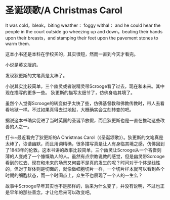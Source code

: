 # 圣诞颂歌/A Christmas Carol

It was cold，bleak，biting weather： foggy withal： and he could hear the people in the court outside go wheezing up and down，beating their hands upon their breasts，and stamping their feet upon the pavement stones to warm them. 



这本小书还是本科在学校买的，其实很短，然而一直到今天才看完。

小说是英文版的。

发现狄更斯的文笔真是太棒了。

小说其实比较简单，三个幽灵或者说精灵带Scrooge看了过去，现在和未来。其中现在描写的更多一些。 狄更斯的描写太细节了，仿佛身临其境了。

虽然个人觉得Scrooge的转变似乎太快了些，仿佛基督教和佛教传教时，带人去看看地狱一样。不过如果真得去过地狱，大概确实会立刻转变的吧。

据说这本书确实促进了当时英国的圣诞节放假，而且狄更斯也是一直在推动这些改善的人之一。



打卡~最近看完了狄更斯的A Christmas Carol（《圣诞颂歌》）。狄更斯的文笔真是太棒了，诙谐幽默，而且用词精确，很多描写真是让人有身临其境之感，仿佛回到了1843年的伦敦。这本书讲的故事比较简单，三个幽灵让Scrooge从一个吝啬刻薄的人变成了一个慷慨助人的人。虽然有点宗教说教的感觉，但是幽灵带Scrooge看到的过去、现在和未来的场景又何尝不是真的发生的呢？时间对于个体是线性的，但对于群体则是切面的，就像做细胞切片一样，一个切片样本就可以看到各个时期的细胞状态，而一个时间点上，众生不也展现了一个人的一生么？

故事中Scrooge早年其实也不是那样的，后来为什么变了，并没有说明，不过也正是早年的那些善念，才让他后来可以改变吧。